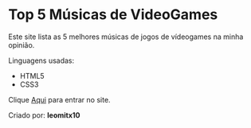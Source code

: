 # Top 5 Músicas de VideoGames

  Este site lista as 5 melhores músicas de jogos de vídeogames na minha opinião.
  
  Linguagens usadas:
 - HTML5
 - CSS3
  
  Clique <a href="https://leomitx10.github.io/Top-5-musicas-de-videogames/" target="_blank">Aqui</a> para entrar no site.
  
  Criado por: <b>leomitx10</b>
